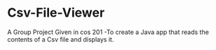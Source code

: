 # Csv-File-Viewer
A Group Project Given in cos 201 -To create a Java app that reads the contents of a Csv file and displays it.
